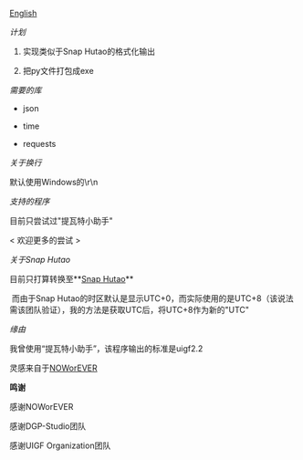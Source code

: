 [English](readme-en.md)

*计划*

1. 实现类似于Snap Hutao的格式化输出

2. 把py文件打包成exe



*需要的库*

- json

- time

- requests



*关于换行*

默认使用Windows的\r\n



*支持的程序*

目前只尝试过"提瓦特小助手"

< 欢迎更多的尝试 >



*关于Snap Hutao*

目前只打算转换至**[Snap Hutao](https://github.com/DGP-Studio/Snap.Hutao)**

​	而由于Snap Hutao的时区默认是显示UTC+0，而实际使用的是UTC+8（该说法需该团队验证），我的方法是获取UTC后，将UTC+8作为新的"UTC"



*缘由*

我曾使用“提瓦特小助手”，该程序输出的标准是uigf2.2

灵感来自于[NOWorEVER](https://github.com/NOWorEVER/UIGF2.2--UIGF-4)



**鸣谢**

感谢NOWorEVER

感谢DGP-Studio团队

感谢UIGF Organization团队

